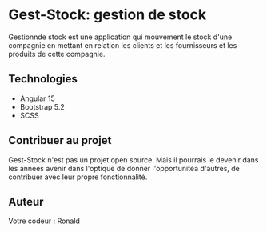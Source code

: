 # Gest-Stock: gestion de stock

Gestionnde stock est une application qui mouvement le stock d'une compagnie en mettant en relation les clients et les fournisseurs et les produits de cette compagnie.

## Technologies
- Angular 15
- Bootstrap 5.2 
- SCSS

## Contribuer au projet

Gest-Stock n'est pas un projet open source. Mais il pourrais le devenir dans les annees avenir dans l'optique de donner l'opportunitéa d'autres, de contribuer avec leur propre fonctionnalité.

## Auteur

Votre codeur : Ronald
